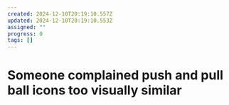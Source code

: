 ```yaml
---
created: 2024-12-10T20:19:10.557Z
updated: 2024-12-10T20:19:10.553Z
assigned: ""
progress: 0
tags: []
---
```


# Someone complained push and pull ball icons too visually similar
